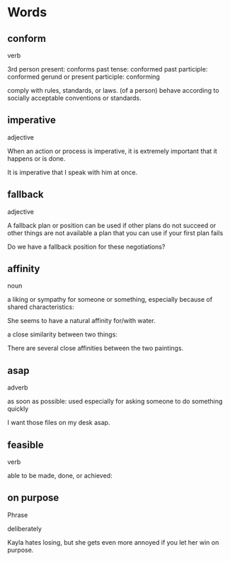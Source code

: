 # Words

## conform

verb 

3rd person present: conforms past tense: conformed past participle: conformed gerund or present participle: conforming

comply with rules, standards, or laws.
(of a person) behave according to socially acceptable conventions or standards.

## imperative

adjective

When an action or process is imperative, it is extremely important that it happens or is done.

It is imperative that I speak with him at once.

## fallback

adjective

A fallback plan or position can be used if other plans do not succeed or other things are not available
a plan that you can use if your first plan fails

Do we have a fallback position for these negotiations?

## affinity

noun

a liking or sympathy for someone or something, especially because of shared characteristics:

She seems to have a natural affinity for/with water.

a close similarity between two things:

There are several close affinities between the two paintings.

## asap

adverb

as soon as possible: used especially for asking someone to do something quickly

I want those files on my desk asap.

## feasible

verb

able to be made, done, or achieved:

## on purpose

Phrase

deliberately

Kayla hates losing, but she gets even more annoyed if you let her win on purpose.